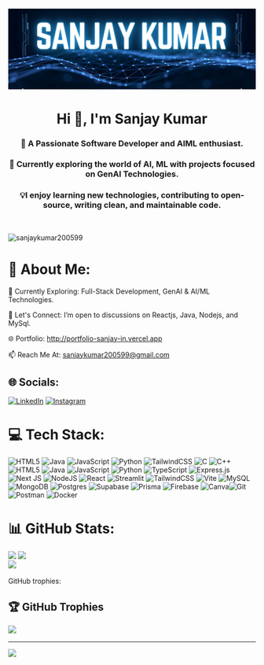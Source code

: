 ![logo](https://github.com/sanjaykumar200599/sanjaykumar200599/blob/main/github_profile_pic.JPG)
<h1 align="center">Hi 👋, I'm Sanjay Kumar</h1>
<h3 align="center">🤖 A Passionate Software Developer and AIML enthusiast.</h3>
<h3 align="center">🔭 Currently exploring the world of AI, ML with projects focused on GenAI Technologies.</h3>
<h3 align="center">💡I enjoy learning new technologies, contributing to open-source, writing clean, and maintainable code.</h3><br>

<p align="left"> <img src="https://komarev.com/ghpvc/?username=sanjaykumar200599&label=Profile%20views&color=0e75b6&style=flat" alt="sanjaykumar200599" /> </p>
    
# 💫 About Me:
🌱 Currently Exploring: Full-Stack Development, GenAI & AI/ML Technologies.

💬 Let's Connect: I’m open to discussions on Reactjs, Java, Nodejs, and MySql.

🌐 Portfolio: http://portfolio-sanjay-in.vercel.app

📫 Reach Me At: sanjaykumar200599@gmail.com





## 🌐 Socials:
[![LinkedIn](https://img.shields.io/badge/LinkedIn-%230077B5.svg?logo=linkedin&logoColor=white)](https://linkedin.com/in/sanjay-kumar-b142992b0)   [![Instagram](https://img.shields.io/badge/Instagram-%23E4405F.svg?logo=Instagram&logoColor=white)](https://instagram.com/"https://instagram.com/sanjayy_kumar_) 


# 💻 Tech Stack:
 ![HTML5](https://img.shields.io/badge/html5-%23E34F26.svg?style=for-the-badge&logo=html5&logoColor=white) ![Java](https://img.shields.io/badge/java-%23ED8B00.svg?style=for-the-badge&logo=openjdk&logoColor=white) ![JavaScript](https://img.shields.io/badge/javascript-%23323330.svg?style=for-the-badge&logo=javascript&logoColor=%23F7DF1E) ![Python](https://img.shields.io/badge/python-3670A0?style=for-the-badge&logo=python&logoColor=ffdd54) ![TailwindCSS](https://img.shields.io/badge/tailwindcss-%2338B2AC.svg?style=for-the-badge&logo=tailwind-css&logoColor=white) 
 ![C](https://img.shields.io/badge/c-%2300599C.svg?style=for-the-badge&logo=c&logoColor=white) ![C++](https://img.shields.io/badge/c++-%2300599C.svg?style=for-the-badge&logo=c%2B%2B&logoColor=white) ![HTML5](https://img.shields.io/badge/html5-%23E34F26.svg?style=for-the-badge&logo=html5&logoColor=white) ![Java](https://img.shields.io/badge/java-%23ED8B00.svg?style=for-the-badge&logo=openjdk&logoColor=white) ![JavaScript](https://img.shields.io/badge/javascript-%23323330.svg?style=for-the-badge&logo=javascript&logoColor=%23F7DF1E) ![Python](https://img.shields.io/badge/python-3670A0?style=for-the-badge&logo=python&logoColor=ffdd54) ![TypeScript](https://img.shields.io/badge/typescript-%23007ACC.svg?style=for-the-badge&logo=typescript&logoColor=white)  ![Express.js](https://img.shields.io/badge/express.js-%23404d59.svg?style=for-the-badge&logo=express&logoColor=%2361DAFB) ![Next JS](https://img.shields.io/badge/Next-black?style=for-the-badge&logo=next.js&logoColor=white) ![NodeJS](https://img.shields.io/badge/node.js-6DA55F?style=for-the-badge&logo=node.js&logoColor=white) ![React](https://img.shields.io/badge/react-%2320232a.svg?style=for-the-badge&logo=react&logoColor=%2361DAFB) ![Streamlit](https://img.shields.io/badge/Streamlit-%23FE4B4B.svg?style=for-the-badge&logo=streamlit&logoColor=white) ![TailwindCSS](https://img.shields.io/badge/tailwindcss-%2338B2AC.svg?style=for-the-badge&logo=tailwind-css&logoColor=white) ![Vite](https://img.shields.io/badge/vite-%23646CFF.svg?style=for-the-badge&logo=vite&logoColor=white) ![MySQL](https://img.shields.io/badge/mysql-4479A1.svg?style=for-the-badge&logo=mysql&logoColor=white) ![MongoDB](https://img.shields.io/badge/MongoDB-%234ea94b.svg?style=for-the-badge&logo=mongodb&logoColor=white) ![Postgres](https://img.shields.io/badge/postgres-%23316192.svg?style=for-the-badge&logo=postgresql&logoColor=white) ![Supabase](https://img.shields.io/badge/Supabase-3ECF8E?style=for-the-badge&logo=supabase&logoColor=white) ![Prisma](https://img.shields.io/badge/Prisma-3982CE?style=for-the-badge&logo=Prisma&logoColor=white) ![Firebase](https://img.shields.io/badge/firebase-a08021?style=for-the-badge&logo=firebase&logoColor=ffcd34) ![Canva](https://img.shields.io/badge/Canva-%2300C4CC.svg?style=for-the-badge&logo=Canva&logoColor=white)![Git](https://img.shields.io/badge/git-%23F05033.svg?style=for-the-badge&logo=git&logoColor=white) ![Postman](https://img.shields.io/badge/Postman-FF6C37?style=for-the-badge&logo=postman&logoColor=white) ![Docker](https://img.shields.io/badge/docker-%230db7ed.svg?style=for-the-badge&logo=docker&logoColor=white)
# 📊 GitHub Stats:
![](https://github-readme-stats.vercel.app/api/top-langs/?username=sanjaykumar200599&theme=algolia&hide_border=false&include_all_commits=true&count_private=true&layout=compact)
![](https://github-readme-stats.vercel.app/api?username=sanjaykumar200599&theme=algolia&hide_border=false&include_all_commits=true&count_private=true)<br/>
![](https://nirzak-streak-stats.vercel.app/?user=sanjaykumar200599&theme=algolia&hide_border=false)<br/>

GitHub trophies:

## 🏆 GitHub Trophies
![](https://github-profile-trophy.vercel.app/?username=sanjaykumar200599&theme=tokyonight&no-frame=false&no-bg=true&margin-w=4)

---
[![](https://visitcount.itsvg.in/api?id=sanjaykumar200599&icon=0&color=0)](https://visitcount.itsvg.in)

<!-- Proudly created with GPRM ( https://gprm.itsvg.in ) -->
